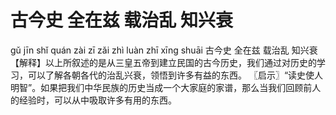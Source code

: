 # 古今史     全在兹     载治乱     知兴衰

gǔ jīn shǐ 	quán zài zī 	zǎi zhì luàn 	zhī xīng shuāi
古今史 	全在兹 	载治乱 	知兴衰
【解释】以上所叙述的是从三皇五帝到建立民国的古今历史，我们通过对历史的学习，可以了解各朝各代的治乱兴衰，领悟到许多有益的东西。
〖启示〗“读史使人明智”。如果把我们中华民族的历史当成一个大家庭的家谱，那么当我们回顾前人的经验时，可以从中吸取许多有用的东西。

